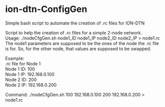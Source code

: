 # ion-dtn-ConfigGen
Simple bash script to automate the creation of .rc files for ION-DTN

Script to help the creation of .rc files for a simple 2-node network.  
Usage: ./nodeCfgGen.sh node1_ID node1_IP node2_ID node2_IP > node1.rc  
The node1 parameters are supposed to be the ones of the node the .rc file is for. So, for the other node, that values are supposed to be swapped.  

Example:  
.rc file for Node 1  
Node 1 ID: 100  
Node 1 IP: 192.168.0.100  
Node 2 ID: 200  
Node 2 IP: 192.168.0.200  
  
Command: ./nodeCfgGen.sh 100 192.168.0.100 200 192.168.0.200 > node1.rc

